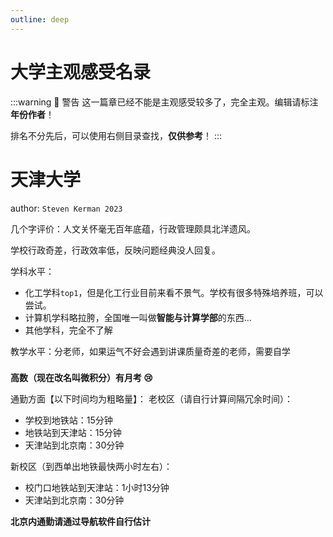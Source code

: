 ```yaml
---
outline: deep
---
```


# 大学主观感受名录

:::warning 🚧 警告
这一篇章已经不能是主观感受较多了，完全主观。编辑请标注**年份作者**！

排名不分先后，可以使用右侧目录查找，**仅供参考**！
:::

# 天津大学
author: `Steven Kerman 2023`  

几个字评价：人文关怀毫无百年底蕴，行政管理颇具北洋遗风。

学校行政奇差，行政效率低，反映问题经典没人回复。

学科水平：
- 化工学科`top1`，但是化工行业目前来看不景气。学校有很多特殊培养班，可以尝试。
- 计算机学科略拉胯，全国唯一叫做**智能与计算学部**的东西...
- 其他学科，完全不了解

教学水平：分老师，如果运气不好会遇到讲课质量奇差的老师，需要自学
<div class="tip custom-block" style="padding-top: 8px">
<strong>高数（现在改名叫微积分）有月考 😢</strong>
</div>

通勤方面【以下时间均为粗略量】：
老校区（请自行计算间隔冗余时间）：
- 学校到地铁站：15分钟
- 地铁站到天津站：15分钟
- 天津站到北京南：30分钟

新校区（到西单出地铁最快两小时左右）：
- 校门口地铁站到天津站：1小时13分钟
- 天津站到北京南：30分钟

**北京内通勤请通过导航软件自行估计**